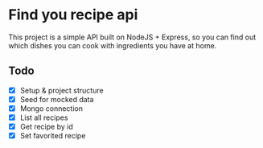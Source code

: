 # Find you recipe api

This project is a simple API built on NodeJS + Express, so you can find out which dishes you can cook with ingredients you have at home.

## Todo
- [x] Setup & project structure
- [x] Seed for mocked data
- [x] Mongo connection
- [x] List all recipes
- [x] Get recipe by id
- [x] Set favorited recipe
